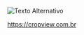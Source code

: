 ![Texto Alternativo](https://media.licdn.com/dms/image/C4E16AQFKcnJbR8FEOQ/profile-displaybackgroundimage-shrink_350_1400/0/1650944614741?e=1720051200&v=beta&t=fbePaO5OVPoVM8MobbiQjWxmFRshAm3CtLHjPK3194M)

https://cropview.com.br
